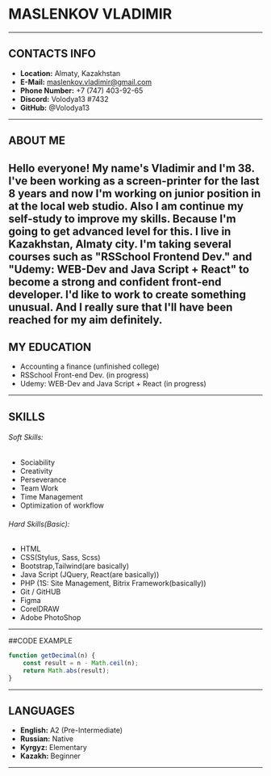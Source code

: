# MASLENKOV  VLADIMIR
---
## CONTACTS INFO
* __Location:__ Almaty, Kazakhstan
* __E-Mail:__ maslenkov.vladimir@gmail.com
* __Phone Number:__ +7 (747) 403-92-65
* __Discord:__ Volodya13 #7432
* __GitHub:__ @Volodya13
---
## ABOUT ME
Hello everyone! My name's Vladimir and I'm 38. I've been   working as a screen-printer for the last 8 years and now I'm working on junior position in at the local web studio. Also I am continue my self-study to improve my skills. Because I'm going to get advanced level for this. I live in Kazakhstan, Almaty city. I'm taking several courses such as "RSSchool Frontend Dev." and "Udemy: WEB-Dev and Java Script + React" to become a strong and confident front-end developer. I'd like to work to create something unusual. And I really sure that I'll have been reached for my aim definitely.
---
## MY EDUCATION
* Accounting a finance (unfinished college)
* RSSchool Front-end Dev. (in progress)
* Udemy: WEB-Dev and Java Script + React (in progress)
---
## SKILLS
###### Soft Skills:
* Sociability
* Creativity
* Perseverance
* Team Work
* Time Management
* Optimization of workflow
###### Hard Skills(Basic):
* HTML
* CSS(Stylus, Sass, Scss)
* Bootstrap,Tailwind(are basically)
* Java Script (JQuery, React(are basically))
* PHP (1S: Site Management, Bitrix Framework(basically))
* Git / GitHUB
* Figma
* CorelDRAW
* Adobe PhotoShop
---
##CODE EXAMPLE
```JavaScript
function getDecimal(n) {
    const result = n - Math.ceil(n);
    return Math.abs(result);
}
```
---
## LANGUAGES
* __English:__ A2 (Pre-Intermediate)
* __Russian:__ Native
* __Kyrgyz:__ Elementary
* __Kazakh:__ Beginner
---
